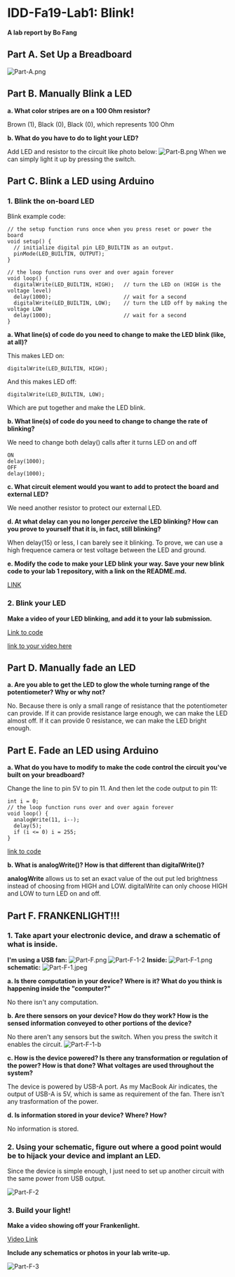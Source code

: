 # IDD-Fa19-Lab1: Blink!

**A lab report by Bo Fang**

## Part A. Set Up a Breadboard

![Part-A.png](Part-A.png)

## Part B. Manually Blink a LED

**a. What color stripes are on a 100 Ohm resistor?**

Brown (1), Black (0), Black (0), which represents 100 Ohm
 
**b. What do you have to do to light your LED?**

Add LED and resistor to the circuit like photo below:
![Part-B.png](Part-B.png)
When we can simply light it up by pressing the switch.

## Part C. Blink a LED using Arduino

### 1. Blink the on-board LED

Blink example code:

```
// the setup function runs once when you press reset or power the board
void setup() {
  // initialize digital pin LED_BUILTIN as an output.
  pinMode(LED_BUILTIN, OUTPUT);
}

// the loop function runs over and over again forever
void loop() {
  digitalWrite(LED_BUILTIN, HIGH);   // turn the LED on (HIGH is the voltage level)
  delay(1000);                       // wait for a second
  digitalWrite(LED_BUILTIN, LOW);    // turn the LED off by making the voltage LOW
  delay(1000);                       // wait for a second
}
```

**a. What line(s) of code do you need to change to make the LED blink (like, at all)?**

This makes LED on:

```
digitalWrite(LED_BUILTIN, HIGH);
```

And this makes LED off:

```
digitalWrite(LED_BUILTIN, LOW);
```

Which are put together and make the LED blink.

**b. What line(s) of code do you need to change to change the rate of blinking?**

We need to change both delay() calls after it turns LED on and off

```
ON
delay(1000);
OFF
delay(1000);
```

**c. What circuit element would you want to add to protect the board and external LED?**

We need another resistor to protect our external LED.
 
**d. At what delay can you no longer *perceive* the LED blinking? How can you prove to yourself that it is, in fact, still blinking?**

When delay(15) or less, I can barely see it blinking. To prove, we can use a high frequence camera or test voltage between the LED and ground.

**e. Modify the code to make your LED blink your way. Save your new blink code to your lab 1 repository, with a link on the README.md.**

[LINK](https://github.com/kmfb21/CS5424-IDD-Fa19-Lab1/blob/master/Part-C-1-e.ino)

### 2. Blink your LED

**Make a video of your LED blinking, and add it to your lab submission.**

[Link to code](https://github.com/kmfb21/CS5424-IDD-Fa19-Lab1/blob/master/Part-C-2.ino)

[link to your video here](https://youtu.be/vgKtDyHyXRU)


## Part D. Manually fade an LED

**a. Are you able to get the LED to glow the whole turning range of the potentiometer? Why or why not?**

No. Because there is only a small range of resistance that the potentiometer can provide. If it can provide resistance large enough, we can make the LED almost off. If it can provide 0 resistance, we can make the LED bright enough.

## Part E. Fade an LED using Arduino

**a. What do you have to modify to make the code control the circuit you've built on your breadboard?**

Change the line to pin 5V to pin 11.
And then let the code output to pin 11:

```
int i = 0;
// the loop function runs over and over again forever
void loop() {
  analogWrite(11, i--);
  delay(5);
  if (i <= 0) i = 255;
}
```
[link to code](https://github.com/kmfb21/CS5424-IDD-Fa19-Lab1/blob/master/Part-E.ino)

**b. What is analogWrite()? How is that different than digitalWrite()?**

**analogWrite** allows us to set an exact value of the out put led brightness instead of choosing from HIGH and LOW. digitalWrite can only choose HIGH and LOW to turn LED on and off.

## Part F. FRANKENLIGHT!!!

### 1. Take apart your electronic device, and draw a schematic of what is inside. 

**I'm using a USB fan:**
![Part-F.png](Part-F.png)
![Part-F-1-2](Part-F-1-2.png)
**Inside:**
![Part-F-1.png](Part-F-1.png)
**schematic:**
![Part-F-1.jpeg](Part-F-1.jpeg)

**a. Is there computation in your device? Where is it? What do you think is happening inside the "computer?"**

No there isn't any computation.

**b. Are there sensors on your device? How do they work? How is the sensed information conveyed to other portions of the device?**

No there aren't any sensors but the switch. When you press the switch it enables the circuit.
![Part-F-1-b](Part-F-1-b.png)

**c. How is the device powered? Is there any transformation or regulation of the power? How is that done? What voltages are used throughout the system?**

The device is powered by USB-A port. As my MacBook Air indicates, the output of USB-A is 5V, which is same as requirement of the fan. There isn't any trasformation of the power.

**d. Is information stored in your device? Where? How?**

No information is stored.

### 2. Using your schematic, figure out where a good point would be to hijack your device and implant an LED.

Since the device is simple enough, I just need to set up another circuit with the same power from USB output.

![Part-F-2](Part-F-2.png)

### 3. Build your light!

**Make a video showing off your Frankenlight.**

[Video Link](https://youtu.be/GOBdNev6VcQ)

**Include any schematics or photos in your lab write-up.**

![Part-F-3](Part-F-3.jpeg)
